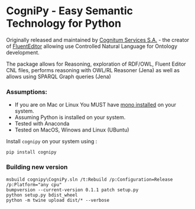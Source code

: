 # CogniPy - Easy Semantic Technology for Python

Originally released and maintained by [Cognitum Services S.A.](https://www.cognitum.eu) - the creator of [FluentEditor](https://www.cognitum.eu/Semantics/FluentEditor/) allowing use Controlled Natural Language for Ontology development.

The package allows for Reasoning, exploration of RDF/OWL, Fluent Editor CNL files, performs reasoning with OWL/RL Reasoner (Jena) as well as allows using SPARQL Graph queries (Jena)


### Assumptions:

+ If you are on Mac or Linux You MUST have [mono installed](https://www.mono-project.com/) on your system.
+ Assuming Python is installed on your system.
+ Tested with Anaconda
+ Tested on MacOS, Winows and Linux (UBuntu)

Install `cognipy` on your system using :

```
pip install cognipy
```

### Building new version

```
msbuild cognipy\CogniPy.sln /t:Rebuild /p:Configuration=Release /p:Platform="any cpu"
bumpversion --current-version 0.1.1 patch setup.py
python setup.py bdist_wheel
python -m twine upload dist/* --verbose
```
